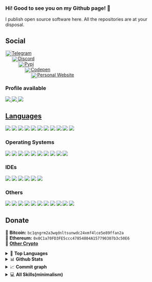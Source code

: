 ### Hi! Good to see you on my Github page! 👋
I publish open source software here. All the repositories are at your disposal.

## Social
<div><a href="https://t.me/sata30"><img align="left" alt="Blog" style="margin: 0; padding: 0; background: white" width="20px" src="https://upload.wikimedia.org/wikipedia/commons/5/5c/Telegram_Messenger.png"/></a> <a href="https://t.me/sata30">Telegram</a></div>

<div><a href="https://discord.com/users/882592885512482837"><img align="left" alt="Blog" style="margin: 0; padding: 0; background: white" width="20px" src="https://seeklogo.com/images/D/discord-color-logo-E5E6DFEF80-seeklogo.com.png"></a> <a href="https://discord.com/users/882592885512482837">Discord</a></div>

<div><a href="https://pypi.org/user/pythonpackage/"><img align="left" alt="Pypi" style="margin: 0; padding: 0; background: white" width="20px" src="https://warehouse-camo.ingress.cmh1.psfhosted.org/4f90a97dc51329df44cf0fdc3029f586da3dd034/68747470733a2f2f757365722d696d616765732e67697468756275736572636f6e74656e742e636f6d2f353231333930362f37373432313233372d36643430323138302d366530362d313165612d383963312d3931356364373437363630612e706e67"/></a> <a href="https://pypi.org/user/pythonpackage/">Pypi</a></div>

<div><a href="https://codepen.io/euphoriacodepen"><img align="left" alt="Codepen" style="margin: 0; padding: 0; background: white" width="20px" src="https://www.svgrepo.com/show/349323/codepen.svg"/></a> <a href="https://codepen.io/euphoriacodepen">Codepen</a></div>

<div><a href="https://rodukov.github.io/"><img align="left" alt="Blog" style="margin: 0; padding: 0; background: white" width="20px" src="https://upload.wikimedia.org/wikipedia/commons/3/39/Logo_newspaper_blue.svg"/></a> <a href="https://rodukov.github.io/">Personal Website</a></div>

### Profile available
<a href="https://github.com/rodukov/"><img src="https://img.shields.io/badge/github-%23121011.svg?style=for-the-badge&logo=github&logoColor=white">
<a href="https://bitbucket.org/rodukov/"><img src="https://img.shields.io/badge/bitbucket-%230047B3.svg?style=for-the-badge&logo=bitbucket&logoColor=white">
<a href="https://notabug.org/rodukov/"><img src="https://img.shields.io/badge/NotaBug-428BCA.svg?style=for-the-badge&logo=notabug&logoColor=white">


## Languages
<a href="https://www.python.org/"><img src="https://img.shields.io/badge/python-3670A0?style=for-the-badge&logo=python&logoColor=ffdd54"></a>
<a href="/"><img src="https://img.shields.io/badge/javascript-%23323330.svg?style=for-the-badge&logo=javascript&logoColor=%23F7DF1E"></a>
<a href="/"><img src="https://img.shields.io/badge/c++-%2300599C.svg?style=for-the-badge&logo=c%2B%2B&logoColor=white"></a>
<a href="https://vuejs.org/"><img src="https://img.shields.io/badge/vuejs-%2335495e.svg?style=for-the-badge&logo=vuedotjs&logoColor=%234FC08D"></a>
<a href="https://reactjs.org/"><img src="https://img.shields.io/badge/reactjs-%2320232a.svg?style=for-the-badge&logo=react&logoColor=%2361DAFB"></a>
<a href="https://www.typescriptlang.org/"><img src="https://img.shields.io/badge/typescript-%23007ACC.svg?style=for-the-badge&logo=typescript&logoColor=white"></a>
<a href="https://www.electronjs.org/"><img src="https://img.shields.io/badge/Electron-191970?style=for-the-badge&logo=Electron&logoColor=white"></a>
<a href="https://www.djangoproject.com/"><img src="https://img.shields.io/badge/django-%23092E20.svg?style=for-the-badge&logo=django&logoColor=white"></a>
<a href="/"><img src="https://img.shields.io/badge/shell_script-%23121011.svg?style=for-the-badge&logo=gnu-bash&logoColor=white"></a>
<a href="/"><img src="https://img.shields.io/badge/html5-%23E34F26.svg?style=for-the-badge&logo=html5&logoColor=white"></a>
<a href="/"><img src="https://img.shields.io/badge/css3-%231572B6.svg?style=for-the-badge&logo=css3&logoColor=white"></a>

### Operating Systems
<a href="https://www.debian.org/"><img src="https://img.shields.io/badge/Debian-D70A53?style=flat-square&logo=debian&logoColor=white"></a>
<a href="https://ubuntu.com/"><img src="https://img.shields.io/badge/Ubuntu-E95420?style=flat-square&logo=ubuntu&logoColor=white"></a>
<a href="https://www.kali.org/"><img src="https://img.shields.io/badge/Kali-268BEE?style=flat-square&logo=kalilinux&logoColor=white"></a>
<a href="https://tails.boum.org/"><img src="https://img.shields.io/badge/Tails%20-56347C?&style=flat-square&logo=tails&logoColor=white"></a>
<a href="https://www.android.com/"><img src="https://img.shields.io/badge/Android-3DDC84?style=flat-square&logo=android&logoColor=white"></a>
<a href="https://www.microsoft.com/en-us/windows/windows-11"><img src="https://img.shields.io/badge/Windows%2011-0078D4?style=flat-square&logo=microsoft&logoColor=white"></a>
<a href="https://www.microsoft.com/en-us/windows/get-windows-10"><img src="https://img.shields.io/badge/Windows 10-0078D6?style=flat-square&logo=windows&logoColor=white"></a>
<a href="https://support.microsoft.com/en-us/windows/windows-xp-support-has-ended-47b944b8-f4d3-82f2-9acc-21c79ee6ef5e"><img src="https://img.shields.io/badge/Windows%20XP-003399?style=flat-square&logo=windowsxp&logoColor=white"></a>
<a href="https://www.apple.com/macos/"><img src="https://img.shields.io/badge/-MacOS-black?style=flat-square&logo=apple"></a>
<a href="https://www.apple.com/ios/"><img src="https://img.shields.io/badge/-iOS-black?style=flat-square&logo=apple"></a>

### IDEs
<a href="https://atom.io/"><img src="https://img.shields.io/badge/Atom-%2366595C.svg?style=flat-square&logo=atom&logoColor=white"></a>
<a href="https://neovim.io/"><img src="https://img.shields.io/badge/NeoVim-%2357A143.svg?&style=flat-square&logo=neovim&logoColor=white"></a>
<a href="https://www.vim.org/"><img src="https://img.shields.io/badge/Vim-%2311AB00.svg?style=flat-square&logo=vim&logoColor=white"></a>
<a href="https://www.nano-editor.org/"><img src="https://img.shields.io/badge/-Nano-red?style=flat-square"></a>
<a href="https://micro-editor.github.io/"><img src="https://img.shields.io/badge/Micro-2E3192.svg?style=flat-square&logo=micro&logoColor=white"></a>
<a href="https://code.visualstudio.com/"><img src="https://img.shields.io/badge/Visual%20Studio%20Code-0078d7.svg?style=flat-square&logo=visual-studio-code&logoColor=white"></a>

### Others
<a href="https://git-scm.com/"><img src="https://img.shields.io/badge/Git-%23F05033.svg?style=flat-square&logo=git&logoColor=white"></a>
<a href="https://www.docker.com/"><img src="https://img.shields.io/badge/Docker-%230db7ed.svg?style=flat-square&logo=docker&logoColor=white"></a>
<a href="https://www.arduino.cc/"><img src="https://img.shields.io/badge/-Arduino-00979D?style=flat-square&logo=Arduino&logoColor=white"></a>
<a href="https://www.raspberrypi.org/"><img src="https://img.shields.io/badge/-Raspberry Pi-C51A4A?style=flat-square&logo=Raspberry-Pi"></a>
<a href="https://www.xfce.org/"><img src="https://img.shields.io/badge/XFCE-%232284F2.svg?style=flat-square&logo=xfce&logoColor=white"></a>
<a href="https://www.gnome.org/"><img src="https://img.shields.io/badge/GNOME-%232284F2.svg?style=flat-square&logo=gnome&logoColor=white"></a>
<a href="https://kde.org/"><img src="https://img.shields.io/badge/KDE-%232284F2.svg?style=flat-square&logo=kde&logoColor=white"></a>
<a href="https://dwm.suckless.org/"><img src="https://img.shields.io/badge/DWM-C12921.svg?style=flat-square&logo=dwm&logoColor=white"></a>
<a href="https://vuex.vuejs.org/"><img src="https://img.shields.io/badge/Vuex-%2335495e.svg?style=flat-square&logo=vuedotjs&logoColor=%234FC08D"></a>
<a href="https://figma.com/"><img src="https://img.shields.io/badge/figma-%23F24E1E.svg?style=flat-square&logo=figma&logoColor=white"></a>
<a href="https://blender.org/"><img src="https://img.shields.io/badge/blender-%23F5792A.svg?style=flat-square&logo=blender&logoColor=white"></a>
  

## Donate
🔸 <strong>Bitcoin:</strong> `bc1qngrm2a3wqdnltsunwdc24xmf4lce5e89ffan2a`<br>
🔸 <strong>Ethereum:</strong> `0x0C1a70FD3FE5ccc47854804A157790307b3c50E6`<br>
🔸 <strong><a href="https://github.com/rodukov/rodukov/blob/main/all_crypto.md">Other Crypto</a></strong>

  
<details>
  <summary>🧰 <strong>Top Languages</strong></summary>
  <a href="https://github.com/rodukov/"><img src="https://github-readme-stats.vercel.app/api/top-langs/?username=rodukov&layout=compact&theme=dark"></a>
</details>

<details>
  <summary>📊 <strong>Github Stats</strong></summary>
  <a href="https://github.com/rodukov/"><img src="https://github-readme-stats.vercel.app/api?username=rodukov&theme=great-gatsby&show_icons=true"></a>
</details>

<details>
  <summary>📈 <strong>Commit graph</strong></summary>
  <img src="https://activity-graph.herokuapp.com/graph?username=rodukov&bg_color=1c1917&color=ffffff&line=216E39&point=32C15F&area_color=1c1917&area=true&hide_border=true&custom_title=GitHub%20Commits%20Graph">
</details>
<details>
  <summary>💻 <strong>All Skills(minimalism)</strong></summary>
  <img src="https://skillicons.dev/icons?i=python,javascript,cpp,vue,react,typescript,electron,django,bash,html,css,linux,git,docker,arduino,raspberrypi,figma,blender,markdown,vim,neovim,vscode,atom">
</details>

